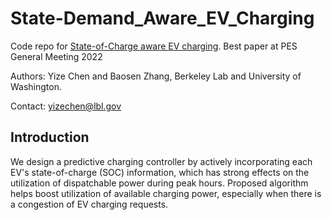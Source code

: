 # State-Demand_Aware_EV_Charging

Code repo for [State-of-Charge aware EV charging](https://arxiv.org/abs/2111.15147). Best paper at PES General Meeting 2022

Authors: Yize Chen and Baosen Zhang, Berkeley Lab and University of Washington.

Contact: yizechen@lbl.gov

## Introduction


We design a predictive charging controller by actively incorporating each EV's state-of-charge (SOC) information, which has strong effects on the utilization of dispatchable power during peak hours. Proposed algorithm helps boost utilization of available charging power, especially when there is a congestion of EV charging requests.
